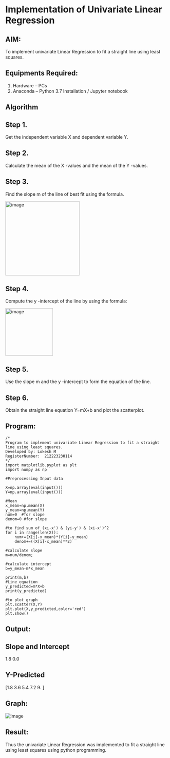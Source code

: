 # Implementation of Univariate Linear Regression

## AIM:
To implement univariate Linear Regression to fit a straight line using least squares.

## Equipments Required:
1. Hardware – PCs
2. Anaconda – Python 3.7 Installation / Jupyter notebook

## Algorithm
## Step 1. 
Get the independent variable X and dependent variable Y.
## Step 2.
Calculate the mean of the X -values and the mean of the Y -values.
## Step 3. 
Find the slope m of the line of best fit using the formula. 

<img width="231" alt="image" src="https://user-images.githubusercontent.com/93026020/192078527-b3b5ee3e-992f-46c4-865b-3b7ce4ac54ad.png">

## Step 4. 
Compute the y -intercept of the line by using the formula:

<img width="148" alt="image" src="https://user-images.githubusercontent.com/93026020/192078545-79d70b90-7e9d-4b85-9f8b-9d7548a4c5a4.png">

## Step 5. 
Use the slope m and the y -intercept to form the equation of the line.
## Step 6. 
Obtain the straight line equation Y=mX+b and plot the scatterplot.

## Program:
```
/*
Program to implement univariate Linear Regression to fit a straight line using least squares.
Developed by: Lokesh M
RegisterNumber:  212223230114
*/
import matplotlib.pyplot as plt
import numpy as np

#Preprocessing Input data

X=np.array(eval(input()))
Y=np.array(eval(input()))

#Mean
x_mean=np.mean(X)
y_mean=np.mean(Y)
num=0  #for slope
denom=0 #for slope

#to find sum of (xi-x') & (yi-y') & (xi-x')^2
for i in range(len(X)):
    num+=(X[i]-x_mean)*(Y[i]-y_mean)
    denom+=((X[i]-x_mean)**2)

#calculate slope
m=num/denom;

#calculate intercept
b=y_mean-m*x_mean

print(m,b)
#Line equation
y_predicted=m*X+b
print(y_predicted)

#to plot graph
plt.scatter(X,Y)
plt.plot(X,y_predicted,color='red')
plt.show()
```

## Output:
## Slope and Intercept
1.8 0.0
## Y-Predicted
[1.8 3.6 5.4 7.2 9. ]

## Graph:
![image](https://github.com/user-attachments/assets/58c50a89-6366-48e7-954d-044d2f8b13b3)


## Result:
Thus the univariate Linear Regression was implemented to fit a straight line using least squares using python programming.
